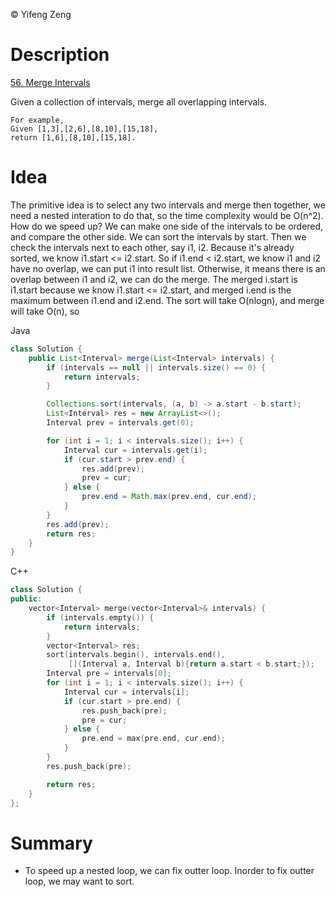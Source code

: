 &copy; Yifeng Zeng

# Description

[56. Merge Intervals](https://leetcode.com/problems/merge-intervals/description/)

Given a collection of intervals, merge all overlapping intervals.
```
For example,
Given [1,3],[2,6],[8,10],[15,18],
return [1,6],[8,10],[15,18].
```

# Idea

The primitive idea is to select any two intervals and merge then together, we need a nested interation to do that, so the time complexity would be O(n^2). How do we speed up? We can make one side of the intervals to be ordered, and compare the other side. We can sort the intervals by start. Then we check the intervals next to each other, say i1, i2. Because it's already sorted, we know i1.start <= i2.start. So if i1.end < i2.start, we know i1 and i2 have no overlap, we can put i1 into result list. Otherwise, it means there is an overlap between i1 and i2, we can do the merge. The merged i.start is i1.start because we know i1.start <= i2.start, and merged i.end is the maximum between i1.end and i2.end. The sort will take O(nlogn), and merge will take O(n), so

Java
```java
class Solution {
    public List<Interval> merge(List<Interval> intervals) {
        if (intervals == null || intervals.size() == 0) {
            return intervals;
        }

        Collections.sort(intervals, (a, b) -> a.start - b.start);
        List<Interval> res = new ArrayList<>();
        Interval prev = intervals.get(0);

        for (int i = 1; i < intervals.size(); i++) {
            Interval cur = intervals.get(i);
            if (cur.start > prev.end) {
                res.add(prev);
                prev = cur;
            } else {
                prev.end = Math.max(prev.end, cur.end);
            }
        }
        res.add(prev);
        return res;
    }
}
```

C++
```cpp
class Solution {
public:
    vector<Interval> merge(vector<Interval>& intervals) {
        if (intervals.empty()) {
            return intervals;
        }
        vector<Interval> res;
        sort(intervals.begin(), intervals.end(),
             [](Interval a, Interval b){return a.start < b.start;});
        Interval pre = intervals[0];
        for (int i = 1; i < intervals.size(); i++) {
            Interval cur = intervals[i];
            if (cur.start > pre.end) {
                res.push_back(pre);
                pre = cur;
            } else {
                pre.end = max(pre.end, cur.end);
            }
        }
        res.push_back(pre);

        return res;
    }
};
```


# Summary
- To speed up a nested loop, we can fix outter loop. Inorder to fix outter loop, we may want to sort.

